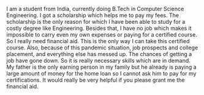 I am a student from India, currently doing B.Tech in Computer Science Engineering. I got a scholarship which helps me to pay my fees. The scholarship is the only reason for which I have been able to study for a costly degree like Engineering. Besides that, I have no job which makes it impossible to carry even my own expenses or paying for a certified course. So I really need financial aid. This is the only way I can take this certified course. Also, because of this pandemic situation, job prospects and college placement, and everything else has messed up. The chances of getting a job have gone down. So it is really necessary skills which are in demand. My father is the only earning person in my family but he already is paying a large amount of money for the home loan so I cannot ask him to pay for my certifications. It would really be very helpful if you please grant me the financial aid.
